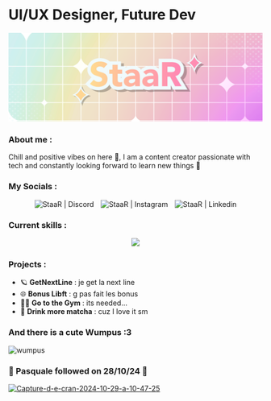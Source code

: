 # UI/UX Designer, Future Dev

![Banner](https://github.com/StaaRTTV/StaaRTTV/blob/main/16-9eeeeee.png?raw=true)

<h3 align="left">About me :</h3>
<p align="left"> 
  Chill and positive vibes on here 🫶, I am a content creator passionate with tech and constantly looking forward to learn new things 👀
</p>

### My Socials : 

<p align="center">
  <a href="https://discord.gg/staar" target="_blank" style="text-decoration: none;">
    <img alt="StaaR | Discord" width="48px" src="https://skillicons.dev/icons?i=discord" />
  </a>
  <a href="https://instagram.com/gabrielle.pch" target="_blank" style="margin: 0 10px; text-decoration: none;">
    <img alt="StaaR | Instagram" width="48px" src="https://skillicons.dev/icons?i=instagram" />
  </a>
  <a href="https://www.linkedin.com/in/gabrielle-pochon-2bb0b0255/" target="_blank" style="text-decoration: none;">
    <img alt="StaaR | Linkedin" width="48px" src="https://skillicons.dev/icons?i=linkedin" />
  </a>
</p>

### Current skills :

<p align="center">
  <a href="https://skillicons.dev">
    <img src="https://skillicons.dev/icons?i=git,vscode,linux,c,vim,figma,ae,blender,ps" />
  </a>
</p>

<h3 align="left">Projects :</h3>
<ul align="left">
  <li>🪐 <strong>GetNextLine</strong> : je get la next line</li>
  <li>🌐 <strong>Bonus Libft</strong> : g pas fait les bonus</li>
  <li>💪🏻 <strong>Go to the Gym</strong> : its needed...</li>
  <li>🍵 <strong>Drink more matcha</strong> : cuz I love it sm</li>
</ul>

[youtube]: https://www.youtube.com/@Shinystaar_
[instagram]: https://instagram.com/gabrielle.pch
[discord]: https://discord.com/invite/staar

### And there is a cute Wumpus :3 
<img alt=wumpus width="200px" src="https://mcmodels.net/_ipx/f_webp/https://api.mcmodels.net/storage/product-images/12113/01J2DAPFYZT5P7KZDWZQ4YEFP8.png" />

### 🎉 Pasquale followed on 28/10/24 🎉
<a href="https://ibb.co/FnwBvGq"><img src="https://i.ibb.co/wYWKHDr/Capture-d-e-cran-2024-10-29-a-10-47-25.png" alt="Capture-d-e-cran-2024-10-29-a-10-47-25" border="0"></a>
